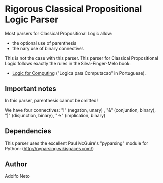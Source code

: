 Rigorous Classical Propositional Logic Parser
=============================================



Most parsers for Classical Propositional Logic allow:

* the optional use of parenthesis
* the nary use of binary connectives

This is not the case with this parser. This parser for Classical Propositional Logic follows exactly the rules in the Silva-Finger-Melo book: 

* [Logic for Computing](http://bit.ly/fqbyF4) ("Logica para Computacao" in Portuguese).


Important notes
---------------

In this parser, parenthesis cannot be omitted!

We have four connectives: "!" (negation, unary) , "&" (conjuntion, binary), "|" (disjunction, binary),  "->" (implication, binary)


Dependencies
------------

This parser uses the excellent Paul McGuire's "pyparsing" module for Python: (http://pyparsing.wikispaces.com/)


Author
-------

Adolfo Neto
